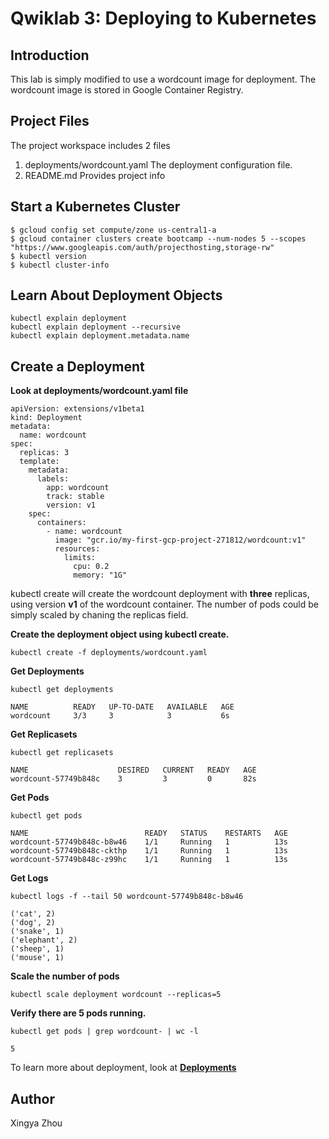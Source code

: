 # Qwiklab 3: Deploying to Kubernetes

## Introduction
This lab is simply modified to use a wordcount image for deployment. The wordcount image is stored in Google Container Registry.

## Project Files
The project workspace includes 2 files

1. deployments/wordcount.yaml  The deployment configuration file.
2. README.md Provides project info

## Start a Kubernetes Cluster
```
$ gcloud config set compute/zone us-central1-a
$ gcloud container clusters create bootcamp --num-nodes 5 --scopes "https://www.googleapis.com/auth/projecthosting,storage-rw"
$ kubectl version
$ kubectl cluster-info
```

## Learn About Deployment Objects
```
kubectl explain deployment
kubectl explain deployment --recursive
kubectl explain deployment.metadata.name
```

## Create a Deployment
**Look at deployments/wordcount.yaml file**
```
apiVersion: extensions/v1beta1
kind: Deployment
metadata:
  name: wordcount
spec:
  replicas: 3
  template:
    metadata:
      labels:
        app: wordcount
        track: stable
        version: v1
    spec:
      containers:
        - name: wordcount
          image: "gcr.io/my-first-gcp-project-271812/wordcount:v1"
          resources:
            limits:
              cpu: 0.2
              memory: "1G"
```

kubectl create will create the wordcount deployment with **three** replicas, using version **v1** of the wordcount container. The number of pods could be simply scaled by chaning the replicas field.

**Create the deployment object using kubectl create.**
```
kubectl create -f deployments/wordcount.yaml
```

**Get Deployments**
```
kubectl get deployments

NAME          READY   UP-TO-DATE   AVAILABLE   AGE
wordcount     3/3     3            3           6s
```

**Get Replicasets**
```
kubectl get replicasets

NAME                    DESIRED   CURRENT   READY   AGE
wordcount-57749b848c    3         3         0       82s
```

**Get Pods**
```
kubectl get pods

NAME                          READY   STATUS    RESTARTS   AGE
wordcount-57749b848c-b8w46    1/1     Running   1          13s
wordcount-57749b848c-ckthp    1/1     Running   1          13s
wordcount-57749b848c-z99hc    1/1     Running   1          13s
```

**Get Logs**
```
kubectl logs -f --tail 50 wordcount-57749b848c-b8w46 

('cat', 2)
('dog', 2)
('snake', 1)
('elephant', 2)
('sheep', 1)
('mouse', 1)
```
**Scale the number of pods**
```
kubectl scale deployment wordcount --replicas=5
```

**Verify there are 5 pods running.**
```
kubectl get pods | grep wordcount- | wc -l

5
```

To learn more about deployment, look at [**Deployments**](https://kubernetes.io/docs/concepts/workloads/controllers/deployment/)

## Author
Xingya Zhou
